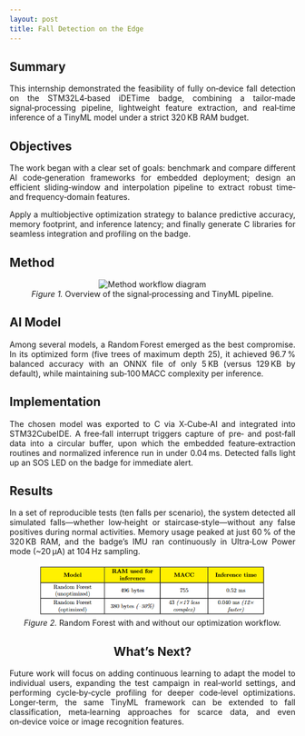 ```yaml
---
layout: post
title: Fall Detection on the Edge
---
```


<head>
  <style>
    /* Apply full justification to all paragraphs */
    p {
      text-align: justify;
    }
  </style>
</head>

<h2>Summary</h2>
<p>
  This internship demonstrated the feasibility of fully on‑device fall detection on the STM32L4‑based iDETime badge, combining a tailor‑made signal‑processing pipeline, lightweight feature extraction, and real‑time inference of a TinyML model under a strict 320 KB RAM budget.
</p>

<h2>Objectives</h2>
<p>
  The work began with a clear set of goals: benchmark and compare different AI code‑generation frameworks for embedded deployment; design an efficient sliding‑window and interpolation pipeline to extract robust time‑ and frequency‑domain features. 
  
  Apply a multiobjective optimization strategy to balance predictive accuracy, memory footprint, and inference latency; and finally generate C libraries for seamless integration and profiling on the badge.
</p>

<h2>Method</h2>
<p>
  <figure style="max-width:800px; margin:0 auto; text-align:center;">
  <img src="../assets/img/poster_metodo.drawio.png" width="800" alt="Method workflow diagram">
  <figcaption><em>Figure 1.</em> Overview of the signal‑processing and TinyML pipeline.</figcaption>
</figure>
</p>

<h2>AI Model</h2>
<p>
  Among several models, a Random Forest emerged as the best compromise. In its optimized form (five trees of maximum depth 25), it achieved 96.7 % balanced accuracy with an ONNX file of only 5 KB (versus 129 KB by default), while maintaining sub‑100 MACC complexity per inference.

</figure>
</p>

<h2>Implementation</h2>
<p>
  The chosen model was exported to C via X‑Cube‑AI and integrated into STM32CubeIDE. A free‑fall interrupt triggers capture of pre‑ and post‑fall data into a circular buffer, upon which the embedded feature‑extraction routines and normalized inference run in under 0.04 ms. Detected falls light up an SOS LED on the badge for immediate alert.
</p>

<h2>Results</h2>
<p>
  In a set of reproducible tests (ten falls per scenario), the system detected all simulated falls—whether low‑height or staircase‑style—without any false positives during normal activities. Memory usage peaked at just 60 % of the 320 KB RAM, and the badge’s IMU ran continuously in Ultra‑Low Power mode (~20 μA) at 104 Hz sampling.

<figure style="max-width:800px; margin:0 auto; text-align:center;">
  <img src="../assets/img/ai_results.png" width="400" alt="AI results">
  <figcaption><em>Figure 2.</em> Random Forest with and without our optimization workflow.</figcaption>

</p>

<h2>What’s Next?</h2>
<p>
  Future work will focus on adding continuous learning to adapt the model to individual users, expanding the test campaign in real‑world settings, and performing cycle‑by‑cycle profiling for deeper code‑level optimizations. Longer‑term, the same TinyML framework can be extended to fall classification, meta‑learning approaches for scarce data, and even on‑device voice or image recognition features.
</p>



